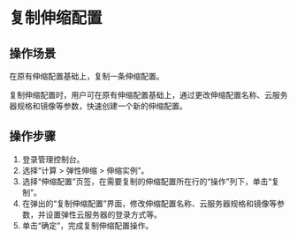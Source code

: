 # 复制伸缩配置<a name="zh-cn_topic_0042018365"></a>

## 操作场景<a name="section2495449014355"></a>

在原有伸缩配置基础上，复制一条伸缩配置。

复制伸缩配置时，用户可在原有伸缩配置基础上，通过更改伸缩配置名称、云服务器规格和镜像等参数，快速创建一个新的伸缩配置。

## 操作步骤<a name="section1657416306249"></a>

1.  登录管理控制台。
2.  选择“计算 \> 弹性伸缩 \> 伸缩实例”。
3.  选择“伸缩配置”页签，在需要复制的伸缩配置所在行的“操作”列下，单击“复制”。
4.  在弹出的“复制伸缩配置”界面，修改伸缩配置名称、云服务器规格和镜像等参数，并设置弹性云服务器的登录方式等。
5.  单击“确定”，完成复制伸缩配置操作。

